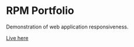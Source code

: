 # RPM Portfolio
Demonstration of web application responsiveness.

[Live here](http://atomusgames.com/rpm/rpmportfolio/RPMportfolio.html)
